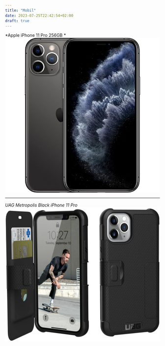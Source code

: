 ```yaml
---
title: "Mobil"
date: 2023-07-25T22:42:54+02:00
draft: true
---
```


*Apple iPhone 11 Pro 256GB *
![full](2.jpg)

---

*UAG Metropolis Black iPhone 11 Pro*
![full](1.jpg)